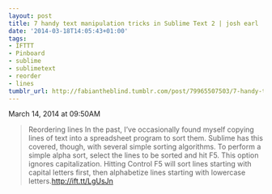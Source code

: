 ```yaml
---
layout: post
title: 7 handy text manipulation tricks in Sublime Text 2 | josh earl
date: '2014-03-18T14:05:43+01:00'
tags:
- IFTTT
- Pinboard
- sublime
- sublimetext
- reorder
- lines
tumblr_url: http://fabiantheblind.tumblr.com/post/79965507503/7-handy-text-manipulation-tricks-in-sublime-text-2
---
```

March 14, 2014 at 09:50AM
>Reordering lines
>In the past, I’ve occasionally found myself copying lines of text into a spreadsheet program to sort them. Sublime has this covered, though, with several simple sorting algorithms.
>To perform a simple alpha sort, select the lines to be sorted and hit F5. This option ignores capitalization. Hitting Control F5 will sort lines starting with capital letters first, then alphabetize lines starting with lowercase letters.http://ift.tt/LgUsJn
